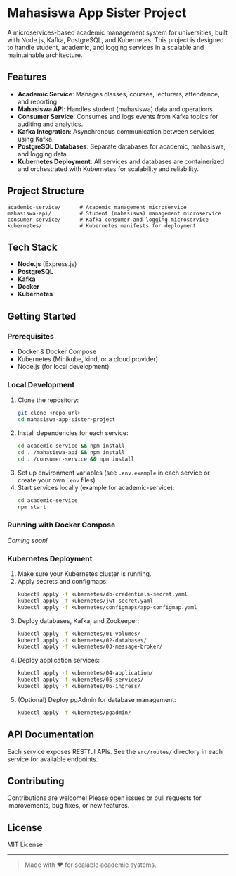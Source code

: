 # Mahasiswa App Sister Project

A microservices-based academic management system for universities, built with Node.js, Kafka, PostgreSQL, and Kubernetes. This project is designed to handle student, academic, and logging services in a scalable and maintainable architecture.

## Features

- **Academic Service**: Manages classes, courses, lecturers, attendance, and reporting.
- **Mahasiswa API**: Handles student (mahasiswa) data and operations.
- **Consumer Service**: Consumes and logs events from Kafka topics for auditing and analytics.
- **Kafka Integration**: Asynchronous communication between services using Kafka.
- **PostgreSQL Databases**: Separate databases for academic, mahasiswa, and logging data.
- **Kubernetes Deployment**: All services and databases are containerized and orchestrated with Kubernetes for scalability and reliability.

## Project Structure

```
academic-service/      # Academic management microservice
mahasiswa-api/         # Student (mahasiswa) management microservice
consumer-service/      # Kafka consumer and logging microservice
kubernetes/            # Kubernetes manifests for deployment
```

## Tech Stack

- **Node.js** (Express.js)
- **PostgreSQL**
- **Kafka**
- **Docker**
- **Kubernetes**

## Getting Started

### Prerequisites

- Docker & Docker Compose
- Kubernetes (Minikube, kind, or a cloud provider)
- Node.js (for local development)

### Local Development

1. Clone the repository:
   ```bash
   git clone <repo-url>
   cd mahasiswa-app-sister-project
   ```
2. Install dependencies for each service:
   ```bash
   cd academic-service && npm install
   cd ../mahasiswa-api && npm install
   cd ../consumer-service && npm install
   ```
3. Set up environment variables (see `.env.example` in each service or create your own `.env` files).
4. Start services locally (example for academic-service):
   ```bash
   cd academic-service
   npm start
   ```

### Running with Docker Compose

_Coming soon!_

### Kubernetes Deployment

1. Make sure your Kubernetes cluster is running.
2. Apply secrets and configmaps:
   ```bash
   kubectl apply -f kubernetes/db-credentials-secret.yaml
   kubectl apply -f kubernetes/jwt-secret.yaml
   kubectl apply -f kubernetes/configmaps/app-configmap.yaml
   ```
3. Deploy databases, Kafka, and Zookeeper:
   ```bash
   kubectl apply -f kubernetes/01-volumes/
   kubectl apply -f kubernetes/02-databases/
   kubectl apply -f kubernetes/03-message-broker/
   ```
4. Deploy application services:
   ```bash
   kubectl apply -f kubernetes/04-application/
   kubectl apply -f kubernetes/05-services/
   kubectl apply -f kubernetes/06-ingress/
   ```
5. (Optional) Deploy pgAdmin for database management:
   ```bash
   kubectl apply -f kubernetes/pgadmin/
   ```

## API Documentation

Each service exposes RESTful APIs. See the `src/routes/` directory in each service for available endpoints.

## Contributing

Contributions are welcome! Please open issues or pull requests for improvements, bug fixes, or new features.

## License

MIT License

---

> Made with ❤️ for scalable academic systems.
